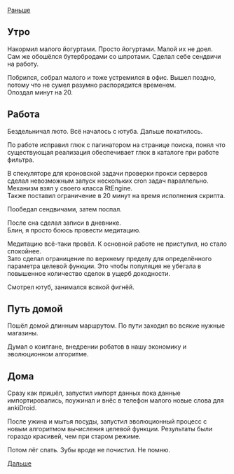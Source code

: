 [Раньше](2019.11.18.md)
## Утро
Накормил малого йогуртами. Просто йогуртами. Малой их не доел.  
Сам же обошёлся бутербродами со шпротами. Сделал себе сендвичи на работу.

Побрился, собрал малого и тоже устремился в офис. Вышел поздно, потому что не сумел разумно распорядится временем.  
Опоздал минут на 20.
## Работа
Бездельничал люто. Всё началось с ютуба. Дальше покатилось.

По работе исправил глюк с пагинатором на странице поиска, понял что существующая реализация обеспечивает глюк в каталоге при работе фильтра.

В спекуляторе для кроновской задачи проверки прокси серверов сделал невозможным запуск нескольких cron задач параллельно. Механизм взял у своего класса RtEngine.  
Также поставил ограничение в 20 минут на время исполнения скрипта.

Пообедал сендвичами, затем поспал.

После сна сделал записи в дневнике.  
Блин, я просто боюсь провести медитацию.

Медитацию всё-таки провёл. К основной работе не приступил, но стало спокойнее.  
Зато сделал ограницение по верхнему пределу для определённого параметра целевой функции. Это чтобы популяция не убегала в повышенное количество сделок в ущерб доходности.

Смотрел ютуб, занимался всякой фигнёй.
## Путь домой
Пошёл домой длинным маршрутом. По пути заходил во всякие нужные магазины.

Думал о коилгане, внедрении робатов в нашу экономику и эволюционном алгоритме.
## Дома
Сразу как пришёл, запустил импорт данных пока данные импортировались, поужинал и внёс в телефон малого новые слова для ankiDroid.

После ужина и мытья посуды, запустил эволюционный процесс с новым алгоритмом вычисления целевой функции. Результаты были гораздо красивей, чем при старом режиме.

Потом лёг спать. Зубы вроде не почистил. Не помню.

[Дальше](2019.11.20.md)